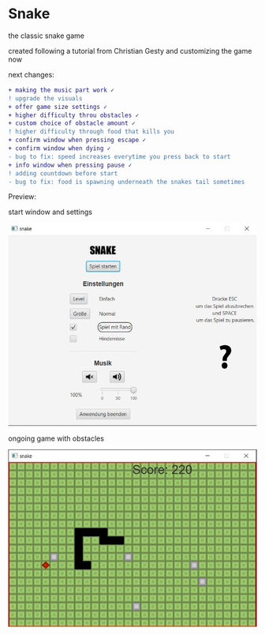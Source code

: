 # Snake
the classic snake game

created following a tutorial from Christian Gesty and customizing the game now

next changes:

```diff
+ making the music part work ✓
! upgrade the visuals 
+ offer game size settings ✓
+ higher difficulty throu obstacles ✓
+ custom choice of obstacle amount ✓
! higher difficulty through food that kills you
+ confirm window when pressing escape ✓
+ confirm window when dying ✓
- bug to fix: speed increases everytime you press back to start
+ info window when pressing pause ✓
! adding countdown before start
- bug to fix: food is spawning underneath the snakes tail sometimes
```

Preview: 

start window and settings

![there should be a picture of the start window](Images/settigs.JPG)

ongoing game with obstacles

![there should be a picture of the game](Images/snakePreview.JPG)

